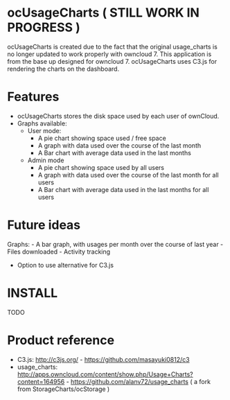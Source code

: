ocUsageCharts ( STILL WORK IN PROGRESS )
========================================
ocUsageCharts is created due to the fact that the original usage_charts is no longer updated to work properly with owncloud 7.
This application is from the base up designed for owncloud 7.
ocUsageCharts uses C3.js for rendering the charts on the dashboard.

Features
========
- ocUsageCharts stores the disk space used by each user of ownCloud.
- Graphs available:
	- User mode:
		- A pie chart showing space used / free space
		- A graph with data used over the course of the last month
		- A Bar chart with average data used in the last months
	- Admin mode
		- A pie chart showing space used by all users
		- A graph with data used over the course of the last month for all users
		- A Bar chart with average data used in the last months for all users

Future ideas
============
Graphs:
    - A bar graph, with usages per month over the course of last year
	- Files downloaded
	- Activity tracking
- Option to use alternative for C3.js

INSTALL
=======
TODO

Product reference
=================
- C3.js: http://c3js.org/ - https://github.com/masayuki0812/c3
- usage_charts: http://apps.owncloud.com/content/show.php/Usage+Charts?content=164956 - https://github.com/alanv72/usage_charts ( a fork from StorageCharts/ocStorage )
